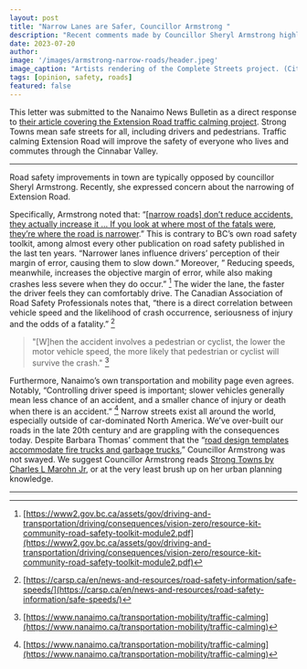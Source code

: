 ```yaml
---
layout: post
title: "Narrow Lanes are Safer, Councillor Armstrong "
description: "Recent comments made by Councillor Sheryl Armstrong highlight common misunderstandings and myths about road safety. "
date: 2023-07-20
author: 
image: '/images/armstrong-narrow-roads/header.jpeg'
image_caption: "Artists rendering of the Complete Streets project. (City of Nanaimo)"
tags: [opinion, safety, roads]
featured: false
---
```


This letter was submitted to the Nanaimo News Bulletin as a direct response to [their article covering the Extension Road traffic calming project](https://www.nanaimobulletin.com/news/traffic-calming-modifications-coming-to-extension-road-in-south-nanaimo/). Strong Towns mean safe streets for all, including drivers and pedestrians. Traffic calming Extension Road will improve the safety of everyone who lives and commutes through the Cinnabar Valley.

---

Road safety improvements in town are typically opposed by councillor Sheryl Armstrong. Recently, she expressed concern about the narrowing of Extension Road. 

Specifically, Armstrong noted that: “[[narrow roads] don’t reduce accidents, they actually increase it … If you look at where most of the fatals were, they’re where the road is narrower](https://www.nanaimobulletin.com/news/traffic-calming-modifications-coming-to-extension-road-in-south-nanaimo/).” This is contrary to BC’s own road safety toolkit, among almost every other publication on road safety published in the last ten years. “Narrower lanes influence drivers’ perception of their margin of error, causing them to slow down.” Moreover, ” Reducing speeds, meanwhile, increases the objective margin of error, while also making crashes less severe when they do occur.” [^1] The wider the lane, the faster the driver feels they can comfortably drive. The Canadian Association of Road Safety Professionals notes that, “there is a direct correlation between vehicle speed and the likelihood of crash occurrence, seriousness of injury and the odds of a fatality.” [^2] 

> "[W]hen the accident involves a pedestrian or cyclist, the lower the motor vehicle speed, the more likely that pedestrian or cyclist will survive the crash." [^3]

Furthermore, Nanaimo’s own transportation and mobility page even agrees. Notably, “Controlling driver speed is important; slower vehicles generally mean less chance of an accident, and a smaller chance of injury or death when there is an accident.” [^3] Narrow streets exist all around the world, especially outside of car-dominated North America. We’ve over-built our roads in the late 20th century and are grappling with the consequences today. Despite Barbara Thomas’ comment that the “[road design templates accommodate fire trucks and garbage trucks](https://www.nanaimobulletin.com/news/traffic-calming-modifications-coming-to-extension-road-in-south-nanaimo),” Councillor Armstrong was not swayed. We suggest Councillor Armstrong reads [Strong Towns by Charles L Marohn Jr](https://www.strongtowns.org/strong-towns-book), or at the very least brush up on her urban planning knowledge. 

***

[^1]: [https://www2.gov.bc.ca/assets/gov/driving-and-transportation/driving/consequences/vision-zero/resource-kit-community-road-safety-toolkit-module2.pdf](https://www2.gov.bc.ca/assets/gov/driving-and-transportation/driving/consequences/vision-zero/resource-kit-community-road-safety-toolkit-module2.pdf)
[^2]: [https://carsp.ca/en/news-and-resources/road-safety-information/safe-speeds/](https://carsp.ca/en/news-and-resources/road-safety-information/safe-speeds/)
[^3]: [https://www.nanaimo.ca/transportation-mobility/traffic-calming](https://www.nanaimo.ca/transportation-mobility/traffic-calming)